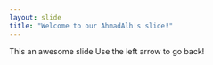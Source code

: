 ```yaml
---
layout: slide
title: "Welcome to our AhmadAlh's slide!"
---
```

This an awesome slide
Use the left arrow to go back!